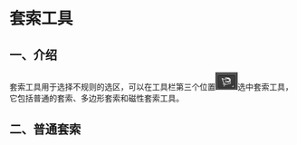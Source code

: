 # 套索工具

## 一、介绍
套索工具用于选择不规则的选区，可以在工具栏第三个位置![icon](/images/select/lasso-icon.jpg)选中套索工具，它包括普通的套索、多边形套索和磁性套索工具。

## 二、普通套索
